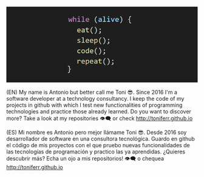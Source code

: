 <p align="center">
<img src="https://github.com/toniferr/toniferr/blob/master/img/image.png" alt="banner">
</p>

(EN) My name is Antonio but better call me Toni 😎. Since 2016 I'm a software developer at a technology consultancy. I keep the code of my projects in github with which I test new functionalities of programming technologies and practice those already learned.
Do you want to discover more? Take a look at my repositories 👁‍🗨 or check http://toniferr.github.io

(ES) Mi nombre es Antonio pero mejor llámame Toni 😎. Desde 2016 soy desarrollador de software en una consultora tecnológica. Guardo en github el código de mis proyectos con el que pruebo nuevas funcionalidades de las tecnologías de programación y practico las ya aprendidas.
¿Quieres descubrir más? Echa un ojo a mis repositorios! 👁‍🗨 o chequea http://toniferr.github.io
